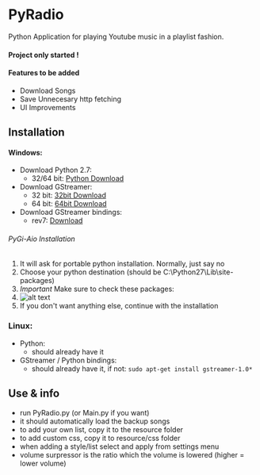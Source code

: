 # PyRadio
Python Application for playing Youtube music in a playlist fashion.

#### Project only started !

#### Features to be added
* Download Songs
* Save Unnecesary http fetching
* UI Improvements

## Installation

#### Windows:
* Download Python 2.7:
	* 32/64 bit: [Python Download](https://www.python.org/ftp/python/2.7.11/python-2.7.11.msi)
* Download GStreamer:
	* 32 bit: [32bit Download](https://gstreamer.freedesktop.org/data/pkg/windows/1.8.1/gstreamer-1.0-x86-1.8.1.msi)
	* 64 bit: [64bit Download](https://gstreamer.freedesktop.org/data/pkg/windows/1.8.1/gstreamer-1.0-x86_64-1.8.1.msi)
* Download GStreamer bindings: 
	* rev7: [Download](https://sourceforge.net/projects/pygobjectwin32/files/pygi-aio-3.18.2_rev7-setup.exe/download)

###### PyGi-Aio Installation
1. It will ask for portable python installation. Normally, just say no
2. Choose your python destination (should be C:\\Python27\\Lib\\site-packages)
3. *Important* Make sure to check these packages:
4. ![alt text](http://i.imgur.com/CYifiaW.png "Image of packages to download")
5. If you don't want anything else, continue with the installation


### Linux:
* Python:
	* should already have it
* GStreamer / Python bindings:
	* should already have it, if not:
	`sudo apt-get install gstreamer-1.0*`

## Use & info

* run PyRadio.py (or Main.py if you want)
* it should automatically load the backup songs
* to add your own list, copy it to the resource folder
* to add custom css, copy it to resource/css folder
* when adding a style/list select and apply from settings menu
* volume surpressor is the ratio which the volume is lowered (higher = lower volume)
